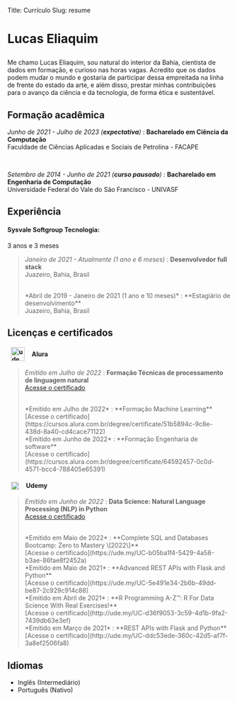 Title: Currículo
Slug: resume

<h1 style="font-size:2em; margin-bottom: 1em;">Lucas Eliaquim</h1>

Me chamo Lucas Eliaquim, sou natural do interior da Bahia, cientista de dados
em formação, e curioso nas horas vagas. Acredito que os dados podem mudar o
mundo e gostaria de participar dessa empreitada na linha de frente do estado
da arte, e além disso, prestar minhas contribuições para o avanço da ciência e
da tecnologia, de forma ética e sustentável.

Formação acadêmica
---

*Junho de 2021 - Julho de 2023 (**expectativa**)*
:   **Bacharelado em Ciência da Computação**<br>
Faculdade de Ciências Aplicadas e Sociais de Petrolina - FACAPE

<br>

*Setembro de 2014 - Junho de 2021 (**curso pausado**)*
:   **Bacharelado em Engenharia de Computação**<br>
Universidade Federal do Vale do São Francisco - UNIVASF

Experiência
---

#### Sysvale Softgroup Tecnologia:

3 anos e 3 meses

> *Janeiro de 2021 - Atualmente (1 ano e 6 meses)*
> :   **Desenvolvedor full stack**<br>
> Juazeiro, Bahia, Brasil
>
> <br>
> *Abril de 2019 - Janeiro de 2021 (1 ano e 10 meses)*
> :   **Estagiário de desenvolvimento**<br>
> Juazeiro, Bahia, Brasil


Licenças e certificados
---

<h4 style="display: flex; align-items: center; margin-left: 8px">
    <img src="/images/alura-logo.jpeg" alt="udemy logo" width="31" style="display: inline-block; margin-right: 16px; margin-left: 0px"/>
    Alura
</h4>

> *Emitido em Julho de 2022*
> :   **Formação Técnicas de processamento de linguagem natural**<br>
> [Acesse o certificado](https://cursos.alura.com.br/degree/certificate/ec743417-fa5e-45b4-8a2c-c4d6de945f42)
>
> <br>
> *Emitido em Julho de 2022*
> :   **Formação Machine Learning**<br>
> [Acesse o certificado](https://cursos.alura.com.br/degree/certificate/51b5894c-9c8e-438d-8a40-cd4cace71122)
>
> <br>
> *Emitido em Junho de 2022*
> :   **Formação Engenharia de software**<br>
> [Acesse o certificado](https://cursos.alura.com.br/degree/certificate/64592457-0c0d-4571-bcc4-788405e65391)

<h4 style="display: flex; align-items: center; margin-left: 8px">
    <img src="/images/udemy-logo.png" alt="udemy logo" width="18" style="display: inline-block; margin-right: 16px; margin-left: 0px"/>
    Udemy
</h4>

> *Emitido em Junho de 2022*
> :   **Data Science: Natural Language Processing (NLP) in Python**<br>
> [Acesse o certificado](https://ude.my/UC-a58f71a0-70ea-4929-9540-065137b6fb5a)
>
> <br>
> *Emitido em Maio de 2022*
> :   **Complete SQL and Databases Bootcamp: Zero to Mastery \[2022\]**<br>
> [Acesse o certificado](https://ude.my/UC-b05ba1f4-5429-4a58-b3ae-86fae8f2452a)
>
> <br>
> *Emitido em Maio de 2021*
> :   **Advanced REST APIs with Flask and Python**<br>
> [Acesse o certificado](https://ude.my/UC-5e491e34-2b6b-49dd-be87-2c929c914c88)
>
> <br>
> *Emitido em Abril de 2021*
> :   **R Programming A-Z™: R For Data Science With Real Exercises!**<br>
> [Acesse o certificado](http://ude.my/UC-d36f9053-3c59-4d1b-9fa2-7439db63e3ef)
>
> <br>
> *Emitido em Março de 2021*
> :   **REST APIs with Flask and Python**<br>
> [Acesse o certificado](http://ude.my/UC-ddc53ede-360c-42d5-af7f-3a8ef2506fa8)

Idiomas
---

* Inglês (Intermediário)
* Português (Nativo)

